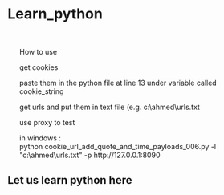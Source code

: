 # Learn_python
<br>
<OL>How to use</OL>
<OL>get cookies</OL>
<OL>paste them in the python file at line 13 under variable called cookie_string </OL>
<OL>get urls and put them in text file (e.g. c:\ahmed\urls.txt</OL>
<OL>use proxy to test</OL>
<OL>in windows :
<br>
python cookie_url_add_quote_and_time_payloads_006.py -l "c:\ahmed\urls.txt" -p http://127.0.0.1:8090
</OL>


## Let us learn python here
